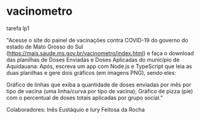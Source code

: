 # vacinometro
tarefa lp1

"Acesse o site do painel de vacinações contra COVID-19 do governo do estado de Mato Grosso do Sul (https://mais.saude.ms.gov.br/vacinometro/index.html) e faça o download das planilhas de Doses Enviadas e Doses Aplicadas do município de Aquidauana:
Após, escreva um app com Node.js e TypeScript que leia as duas planilhas e gere dois gráficos (em imagens PNG), sendo eles:

Gráfico de linhas que exiba a quantidade de doses enviadas por mês por tipo de vacina (uma linha/curva por tipo de vacina);
Gráfico de pizza (pie) com o percentual de doses totais aplicadas por grupo social."

Colaboradores: Inês Eustáquio e Iury Feitosa da Rocha
